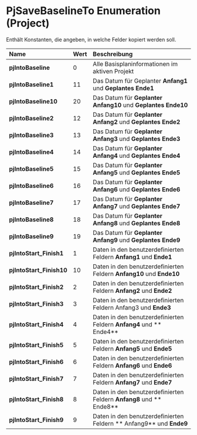 
# PjSaveBaselineTo Enumeration (Project)

Enthält Konstanten, die angeben, in welche Felder kopiert werden soll.



|**Name**|**Wert**|**Beschreibung**|
|:-----|:-----|:-----|
|**pjIntoBaseline**|0|Alle Basisplaninformationen im aktiven Projekt|
|**pjIntoBaseline1**|11|Das Datum für Geplanter  **Anfang1** und **Geplantes Ende1**|
|**pjIntoBaseline10**|20|Das Datum für  **Geplanter Anfang10** und **Geplantes Ende10**|
|**pjIntoBaseline2**|12|Das Datum für  **Geplanter Anfang2** und **Geplantes Ende2**|
|**pjIntoBaseline3**|13|Das Datum für  **Geplanter Anfang3** und **Geplantes Ende3**|
|**pjIntoBaseline4**|14|Das Datum für  **Geplanter Anfang4** und **Geplantes Ende4**|
|**pjIntoBaseline5**|15|Das Datum für  **Geplanter Anfang5** und **Geplantes Ende5**|
|**pjIntoBaseline6**|16|Das Datum für  **Geplanter Anfang6** und **Geplantes Ende6**|
|**pjIntoBaseline7**|17|Das Datum für  **Geplanter Anfang7** und **Geplantes Ende7**|
|**pjIntoBaseline8**|18|Das Datum für  **Geplanter Anfang8** und **Geplantes Ende8**|
|**pjIntoBaseline9**|19|Das Datum für  **Geplanter Anfang9** und **Geplantes Ende9**|
|**pjIntoStart_Finish1**|1|Daten in den benutzerdefinierten Feldern  **Anfang1** und **Ende1**|
|**pjIntoStart_Finish10**|10|Daten in den benutzerdefinierten Feldern  **Anfang10** und **Ende10**|
|**pjIntoStart_Finish2**|2|Daten in den benutzerdefinierten Feldern  **Anfang2** und **Ende2**|
|**pjIntoStart_Finish3**|3|Daten in den benutzerdefinierten Feldern Anfang3 und  **Ende3**|
|**pjIntoStart_Finish4**|4|Daten in den benutzerdefinierten Feldern  **Anfang4** und ** Ende4**|
|**pjIntoStart_Finish5**|5|Daten in den benutzerdefinierten Feldern  **Anfang5** und **Ende5**|
|**pjIntoStart_Finish6**|6|Daten in den benutzerdefinierten Feldern  **Anfang6** und **Ende6**|
|**pjIntoStart_Finish7**|7|Daten in den benutzerdefinierten Feldern  **Anfang7** und **Ende7**|
|**pjIntoStart_Finish8**|8|Daten in den benutzerdefinierten Feldern  **Anfang8** und ** Ende8**|
|**pjIntoStart_Finish9**|9|Daten in den benutzerdefinierten Feldern ** Anfang9** und **Ende9**|
